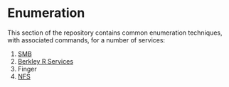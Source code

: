 # Enumeration

This section of the repository contains common enumeration techniques, with associated commands, for a number of services:

1) [SMB](SMB/README.MD)
2) [Berkley R Services](Berkley-R-Services/README.md)
3) Finger
4) [NFS](NFS/README.md)
